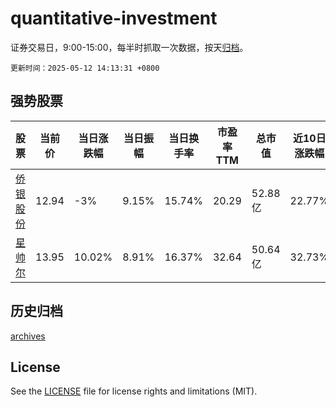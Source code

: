 # quantitative-investment

证券交易日，9:00-15:00，每半时抓取一次数据，按天[归档](archives)。

`更新时间：2025-05-12 14:13:31 +0800`

## 强势股票

|股票|当前价|当日涨跌幅|当日振幅|当日换手率|市盈率TTM|总市值|近10日涨跌幅|
|----|----|----|----|----|----|----|----|
|[侨银股份](https://xueqiu.com/S/SZ002973)|12.94|-3%|9.15%|15.74%|20.29|52.88亿|22.77%|
|[星帅尔](https://xueqiu.com/S/SZ002860)|13.95|10.02%|8.91%|16.37%|32.64|50.64亿|32.73%|

## 历史归档

[archives](archives)

## License

See the [LICENSE](LICENSE) file for license rights and limitations (MIT).